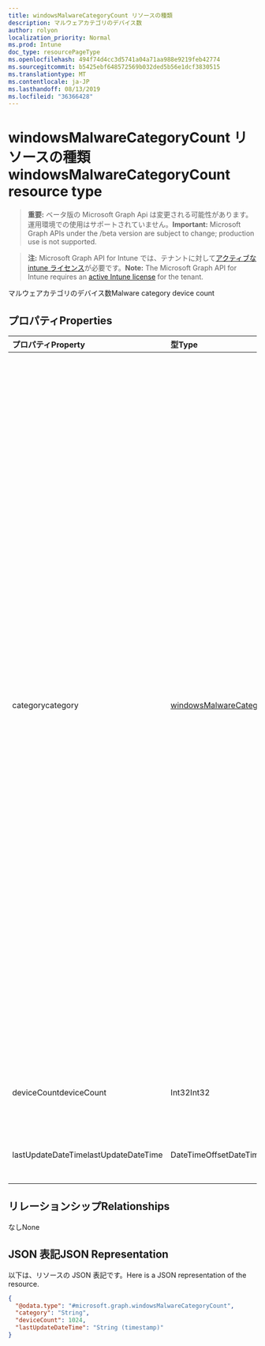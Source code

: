 ```yaml
---
title: windowsMalwareCategoryCount リソースの種類
description: マルウェアカテゴリのデバイス数
author: rolyon
localization_priority: Normal
ms.prod: Intune
doc_type: resourcePageType
ms.openlocfilehash: 494f74d4cc3d5741a04a71aa988e9219feb42774
ms.sourcegitcommit: b5425ebf648572569b032ded5b56e1dcf3830515
ms.translationtype: MT
ms.contentlocale: ja-JP
ms.lasthandoff: 08/13/2019
ms.locfileid: "36366428"
---
```

# <a name="windowsmalwarecategorycount-resource-type"></a><span data-ttu-id="589e8-103">windowsMalwareCategoryCount リソースの種類</span><span class="sxs-lookup"><span data-stu-id="589e8-103">windowsMalwareCategoryCount resource type</span></span>

> <span data-ttu-id="589e8-104">**重要:** ベータ版の Microsoft Graph Api は変更される可能性があります。運用環境での使用はサポートされていません。</span><span class="sxs-lookup"><span data-stu-id="589e8-104">**Important:** Microsoft Graph APIs under the /beta version are subject to change; production use is not supported.</span></span>

> <span data-ttu-id="589e8-105">**注:** Microsoft Graph API for Intune では、テナントに対して[アクティブな intune ライセンス](https://go.microsoft.com/fwlink/?linkid=839381)が必要です。</span><span class="sxs-lookup"><span data-stu-id="589e8-105">**Note:** The Microsoft Graph API for Intune requires an [active Intune license](https://go.microsoft.com/fwlink/?linkid=839381) for the tenant.</span></span>

<span data-ttu-id="589e8-106">マルウェアカテゴリのデバイス数</span><span class="sxs-lookup"><span data-stu-id="589e8-106">Malware category device count</span></span>

## <a name="properties"></a><span data-ttu-id="589e8-107">プロパティ</span><span class="sxs-lookup"><span data-stu-id="589e8-107">Properties</span></span>
|<span data-ttu-id="589e8-108">プロパティ</span><span class="sxs-lookup"><span data-stu-id="589e8-108">Property</span></span>|<span data-ttu-id="589e8-109">型</span><span class="sxs-lookup"><span data-stu-id="589e8-109">Type</span></span>|<span data-ttu-id="589e8-110">説明</span><span class="sxs-lookup"><span data-stu-id="589e8-110">Description</span></span>|
|:---|:---|:---|
|<span data-ttu-id="589e8-111">category</span><span class="sxs-lookup"><span data-stu-id="589e8-111">category</span></span>|[<span data-ttu-id="589e8-112">windowsMalwareCategory</span><span class="sxs-lookup"><span data-stu-id="589e8-112">windowsMalwareCategory</span></span>](../resources/intune-devices-windowsmalwarecategory.md)|<span data-ttu-id="589e8-113">マルウェアのカテゴリ。</span><span class="sxs-lookup"><span data-stu-id="589e8-113">Malware category.</span></span> <span data-ttu-id="589e8-114">可能な値: `invalid`、 `adware` `spyware` `passwordStealer` `trojanDownloader` `worm` `backdoor` `remoteAccessTrojan` `trojan` `emailFlooder` `keylogger` `dialer`、、、、、、、、、、、、 `monitoringSoftware` `browserModifier` `cookie` `browserPlugin` `aolExploit` `nuker` `securityDisabler`, `jokeProgram`, `hostileActiveXControl`, `softwareBundler`, `stealthNotifier`, `settingsModifier`, `toolBar`, `remoteControlSoftware`, `trojanFtp`, `potentialUnwantedSoftware`, `icqExploit`, `trojanTelnet`, `exploit`, `filesharingProgram`, `malwareCreationTool`, `remote_Control_Software`, `tool`, `trojanDenialOfService`, `trojanDropper`, `trojanMassMailer`, `trojanMonitoringSoftware`, `trojanProxyServer`, `virus`, `known`, `unknown`, `spp`, `behavior`, `vulnerability`, `policy`, `enterpriseUnwantedSoftware`, `ransom`, `hipsRule`.</span><span class="sxs-lookup"><span data-stu-id="589e8-114">Possible values are: `invalid`, `adware`, `spyware`, `passwordStealer`, `trojanDownloader`, `worm`, `backdoor`, `remoteAccessTrojan`, `trojan`, `emailFlooder`, `keylogger`, `dialer`, `monitoringSoftware`, `browserModifier`, `cookie`, `browserPlugin`, `aolExploit`, `nuker`, `securityDisabler`, `jokeProgram`, `hostileActiveXControl`, `softwareBundler`, `stealthNotifier`, `settingsModifier`, `toolBar`, `remoteControlSoftware`, `trojanFtp`, `potentialUnwantedSoftware`, `icqExploit`, `trojanTelnet`, `exploit`, `filesharingProgram`, `malwareCreationTool`, `remote_Control_Software`, `tool`, `trojanDenialOfService`, `trojanDropper`, `trojanMassMailer`, `trojanMonitoringSoftware`, `trojanProxyServer`, `virus`, `known`, `unknown`, `spp`, `behavior`, `vulnerability`, `policy`, `enterpriseUnwantedSoftware`, `ransom`, `hipsRule`.</span></span>|
|<span data-ttu-id="589e8-115">deviceCount</span><span class="sxs-lookup"><span data-stu-id="589e8-115">deviceCount</span></span>|<span data-ttu-id="589e8-116">Int32</span><span class="sxs-lookup"><span data-stu-id="589e8-116">Int32</span></span>|<span data-ttu-id="589e8-117">このマルウェアのカテゴリについてマルウェアが検出されるデバイスの数</span><span class="sxs-lookup"><span data-stu-id="589e8-117">Count of devices with malware detections for this malware category</span></span>|
|<span data-ttu-id="589e8-118">lastUpdateDateTime</span><span class="sxs-lookup"><span data-stu-id="589e8-118">lastUpdateDateTime</span></span>|<span data-ttu-id="589e8-119">DateTimeOffset</span><span class="sxs-lookup"><span data-stu-id="589e8-119">DateTimeOffset</span></span>|<span data-ttu-id="589e8-120">デバイス数の最終更新のタイムスタンプ (UTC)</span><span class="sxs-lookup"><span data-stu-id="589e8-120">The Timestamp of the last update for the device count in UTC</span></span>|

## <a name="relationships"></a><span data-ttu-id="589e8-121">リレーションシップ</span><span class="sxs-lookup"><span data-stu-id="589e8-121">Relationships</span></span>
<span data-ttu-id="589e8-122">なし</span><span class="sxs-lookup"><span data-stu-id="589e8-122">None</span></span>

## <a name="json-representation"></a><span data-ttu-id="589e8-123">JSON 表記</span><span class="sxs-lookup"><span data-stu-id="589e8-123">JSON Representation</span></span>
<span data-ttu-id="589e8-124">以下は、リソースの JSON 表記です。</span><span class="sxs-lookup"><span data-stu-id="589e8-124">Here is a JSON representation of the resource.</span></span>
<!-- {
  "blockType": "resource",
  "@odata.type": "microsoft.graph.windowsMalwareCategoryCount"
}
-->
``` json
{
  "@odata.type": "#microsoft.graph.windowsMalwareCategoryCount",
  "category": "String",
  "deviceCount": 1024,
  "lastUpdateDateTime": "String (timestamp)"
}
```



